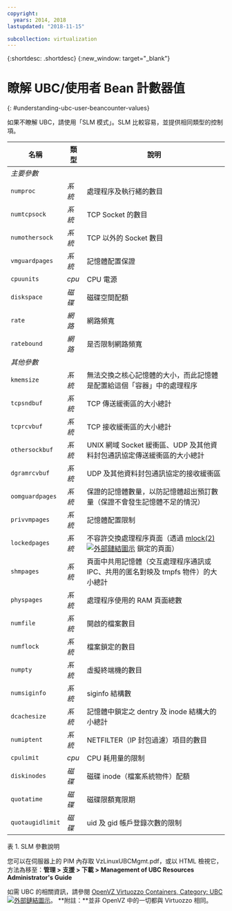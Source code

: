 ```yaml
---
copyright:
  years: 2014, 2018
lastupdated: "2018-11-15"

subcollection: virtualization
---
```


{:shortdesc: .shortdesc}
{:new_window: target="_blank"}

# 瞭解 UBC/使用者 Bean 計數器值
{: #understanding-ubc-user-beancounter-values}

如果不瞭解 UBC，請使用「SLM 模式」。SLM 比較容易，並提供相同類型的控制項。

|名稱|類型|說明|
|---|---|---|
|*主要參數*|||
|`numproc`|*系統*|處理程序及執行緒的數目|
|`numtcpsock`|*系統*|TCP Socket 的數目|
|`numothersock`|*系統*|TCP 以外的 Socket 數目|
|`vmguardpages`|*系統*|記憶體配置保證|
|`cpuunits`|*cpu*|CPU 電源|
|`diskspace`|*磁碟*|磁碟空間配額|
|`rate`|*網路*|網路頻寬|
|`ratebound`|*網路*|是否限制網路頻寬|
|*其他參數*|||
|`kmemsize`|*系統*|無法交換之核心記憶體的大小，而此記憶體是配置給這個「容器」中的處理程序|
|`tcpsndbuf`|*系統*|TCP 傳送緩衝區的大小總計|
|`tcprcvbuf`|*系統*|TCP 接收緩衝區的大小總計|
|`othersockbuf`|*系統*|UNIX 網域 Socket 緩衝區、UDP 及其他資料封包通訊協定傳送緩衝區的大小總計|
|`dgramrcvbuf`|*系統*|UDP 及其他資料封包通訊協定的接收緩衝區|
|`oomguardpages`|*系統*|保證的記憶體數量，以防記憶體超出預訂數量（保證不會發生記憶體不足的情況）|
|`privvmpages`|*系統*|記憶體配置限制|
|`lockedpages`|*系統*|不容許交換處理程序頁面（透過 [mlock(2) ![外部鏈結圖示](../../icons/launch-glyph.svg "外部鏈結圖示")](https://linux.die.net/man/2/mlock) 鎖定的頁面）|
|`shmpages`|*系統*|頁面中共用記憶體（交互處理程序通訊或 IPC、共用的匿名對映及 tmpfs 物件）的大小總計|
|`physpages`|*系統*|處理程序使用的 RAM 頁面總數|
|`numfile`|*系統*|開啟的檔案數目|
|`numflock`|*系統*|檔案鎖定的數目|
|`numpty`|*系統*|虛擬終端機的數目|
|`numsiginfo`|*系統*|siginfo 結構數|
|`dcachesize`|*系統*|記憶體中鎖定之 dentry 及 inode 結構大的小總計|
|`numiptent`|*系統*|NETFILTER（IP 封包過濾）項目的數目|
|`cpulimit`|*cpu*|CPU 耗用量的限制|
|`diskinodes`|*磁碟*|磁碟 inode（檔案系統物件）配額|
|`quotatime`|*磁碟*|磁碟限額寬限期|
|`quotaugidlimit`|*磁碟*|uid 及 gid 帳戶登錄次數的限制|
<caption>表 1. SLM 參數說明</caption>

您可以在伺服器上的 PIM 內存取 VzLinuxUBCMgmt.pdf，或以 HTML 檢視它，方法為移至：**管理 > 支援 > 下載 > Management of UBC Resources Administrator's Guide**

如需 UBC 的相關資訊，請參閱 [OpenVZ Virtuozzo Containers, Category: UBC ![外部鏈結圖示](../../icons/launch-glyph.svg "外部鏈結圖示")](https://wiki.openvz.org/Category:UBC)。
**附註：**並非 OpenVZ 中的一切都與 Virtuozzo 相同。
